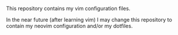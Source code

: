 This repository contains my vim configuration files.

In the near future (after learning vim) I may change this repository to contain my neovim configuration and/or my dotfiles.
